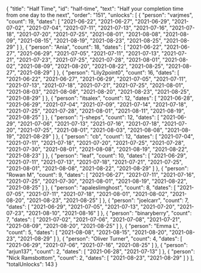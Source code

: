 {
  "title": "Half Time",
  "id": "half-time",
  "text": "Half your completion time from one day to the next",
  "order": "151",
  "unlocks": [
    {
      "person": "varjmes",
      "count": 19,
      "dates": [
        "2021-06-22",
        "2021-06-27",
        "2021-06-29",
        "2021-07-02",
        "2021-07-04",
        "2021-07-11",
        "2021-07-13",
        "2021-07-16",
        "2021-07-18",
        "2021-07-20",
        "2021-07-25",
        "2021-08-01",
        "2021-08-08",
        "2021-08-09",
        "2021-08-15",
        "2021-08-19",
        "2021-08-23",
        "2021-08-25",
        "2021-08-29"
      ]
    },
    {
      "person": "Ania",
      "count": 18,
      "dates": [
        "2021-06-22",
        "2021-06-27",
        "2021-06-29",
        "2021-07-05",
        "2021-07-11",
        "2021-07-13",
        "2021-07-21",
        "2021-07-23",
        "2021-07-25",
        "2021-07-28",
        "2021-08-01",
        "2021-08-02",
        "2021-08-09",
        "2021-08-20",
        "2021-08-22",
        "2021-08-25",
        "2021-08-27",
        "2021-08-29"
      ]
    },
    {
      "person": "Lily2point0",
      "count": 16,
      "dates": [
        "2021-06-22",
        "2021-06-27",
        "2021-06-29",
        "2021-07-05",
        "2021-07-11",
        "2021-07-13",
        "2021-07-18",
        "2021-07-21",
        "2021-07-25",
        "2021-08-01",
        "2021-08-03",
        "2021-08-08",
        "2021-08-20",
        "2021-08-23",
        "2021-08-25",
        "2021-08-29"
      ]
    },
    {
      "person": "itsalex",
      "count": 12,
      "dates": [
        "2021-06-28",
        "2021-06-29",
        "2021-07-04",
        "2021-07-09",
        "2021-07-14",
        "2021-07-18",
        "2021-07-25",
        "2021-07-28",
        "2021-08-01",
        "2021-08-11",
        "2021-08-19",
        "2021-08-25"
      ]
    },
    {
      "person": "j-sheps",
      "count": 12,
      "dates": [
        "2021-06-29",
        "2021-07-06",
        "2021-07-13",
        "2021-07-16",
        "2021-07-18",
        "2021-07-20",
        "2021-07-25",
        "2021-08-01",
        "2021-08-03",
        "2021-08-08",
        "2021-08-19",
        "2021-08-29"
      ]
    },
    {
      "person": "cb",
      "count": 12,
      "dates": [
        "2021-07-04",
        "2021-07-11",
        "2021-07-18",
        "2021-07-20",
        "2021-07-25",
        "2021-07-28",
        "2021-07-30",
        "2021-08-01",
        "2021-08-08",
        "2021-08-19",
        "2021-08-22",
        "2021-08-23"
      ]
    },
    {
      "person": "leaf",
      "count": 10,
      "dates": [
        "2021-06-29",
        "2021-07-11",
        "2021-07-13",
        "2021-07-18",
        "2021-07-21",
        "2021-07-25",
        "2021-08-01",
        "2021-08-08",
        "2021-08-22",
        "2021-08-29"
      ]
    },
    {
      "person": "Rowan M",
      "count": 9,
      "dates": [
        "2021-06-27",
        "2021-07-11",
        "2021-07-16",
        "2021-07-25",
        "2021-07-30",
        "2021-08-01",
        "2021-08-19",
        "2021-08-22",
        "2021-08-25"
      ]
    },
    {
      "person": "apaleslimghost",
      "count": 8,
      "dates": [
        "2021-07-05",
        "2021-07-11",
        "2021-07-18",
        "2021-08-01",
        "2021-08-02",
        "2021-08-20",
        "2021-08-23",
        "2021-08-25"
      ]
    },
    {
      "person": "joelcarr",
      "count": 7,
      "dates": [
        "2021-06-29",
        "2021-07-05",
        "2021-07-13",
        "2021-07-20",
        "2021-07-23",
        "2021-08-10",
        "2021-08-16"
      ]
    },
    {
      "person": "binaryberry",
      "count": 7,
      "dates": [
        "2021-07-02",
        "2021-07-06",
        "2021-07-08",
        "2021-07-21",
        "2021-08-09",
        "2021-08-20",
        "2021-08-25"
      ]
    },
    {
      "person": "Emma L",
      "count": 5,
      "dates": [
        "2021-08-08",
        "2021-08-15",
        "2021-08-20",
        "2021-08-23",
        "2021-08-29"
      ]
    },
    {
      "person": "Oliver Turner",
      "count": 4,
      "dates": [
        "2021-06-29",
        "2021-07-06",
        "2021-07-16",
        "2021-08-25"
      ]
    },
    {
      "person": "arjun137",
      "count": 2,
      "dates": [
        "2021-06-28",
        "2021-07-13"
      ]
    },
    {
      "person": "Nick Ramsbottom",
      "count": 2,
      "dates": [
        "2021-08-23",
        "2021-08-29"
      ]
    }
  ],
  "totalUnlocks": 143
}